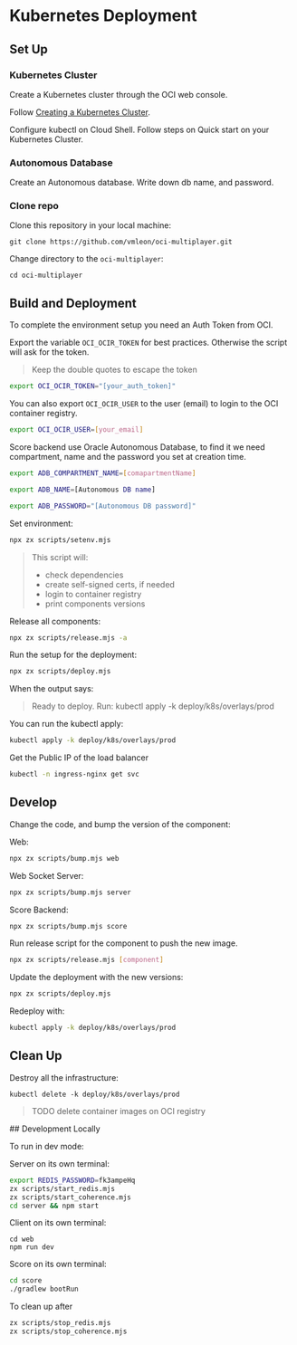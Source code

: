 # Kubernetes Deployment

## Set Up

### Kubernetes Cluster

Create a Kubernetes cluster through the OCI web console.

Follow [Creating a Kubernetes Cluster](https://docs.oracle.com/en-us/iaas/Content/ContEng/Tasks/contengcreatingclusterusingoke.htm).

Configure kubectl on Cloud Shell. Follow steps on Quick start on your Kubernetes Cluster.

### Autonomous Database

Create an Autonomous database. Write down db name, and password.

### Clone repo

Clone this repository in your local machine:

```
git clone https://github.com/vmleon/oci-multiplayer.git
```

Change directory to the `oci-multiplayer`:

```
cd oci-multiplayer
```

## Build and Deployment

To complete the environment setup you need an Auth Token from OCI.

Export the variable `OCI_OCIR_TOKEN` for best practices. Otherwise the script will ask for the token.

> Keep the double quotes to escape the token

```bash
export OCI_OCIR_TOKEN="[your_auth_token]"
```

You can also export `OCI_OCIR_USER` to the user (email) to login to the OCI container registry.

```bash
export OCI_OCIR_USER=[your_email]
```

Score backend use Oracle Autonomous Database, to find it we need compartment, name and the password you set at creation time.

```bash
export ADB_COMPARTMENT_NAME=[comapartmentName]
```

```bash
export ADB_NAME=[Autonomous DB name]
```

```bash
export ADB_PASSWORD="[Autonomous DB password]"
```

Set environment:
```bash
npx zx scripts/setenv.mjs
```

> This script will:
> - check dependencies
> - create self-signed certs, if needed
> - login to container registry
> - print components versions

Release all components:
```bash
npx zx scripts/release.mjs -a
```

Run the setup for the deployment:
```bash
npx zx scripts/deploy.mjs
```
When the output says:
> Ready to deploy.
> Run: kubectl apply -k deploy/k8s/overlays/prod

You can run the kubectl apply:
```bash
kubectl apply -k deploy/k8s/overlays/prod
```

Get the Public IP of the load balancer
```bash
kubectl -n ingress-nginx get svc
```

## Develop

Change the code, and bump the version of the component:

Web:
```bash
npx zx scripts/bump.mjs web
```

Web Socket Server:
```bash
npx zx scripts/bump.mjs server
```

Score Backend:
```bash
npx zx scripts/bump.mjs score
```

Run release script for the component to push the new image.
```bash
npx zx scripts/release.mjs [component]
```

Update the deployment with the new versions:
```bash
npx zx scripts/deploy.mjs
```

Redeploy with:
```bash
kubectl apply -k deploy/k8s/overlays/prod
```

## Clean Up

Destroy all the infrastructure:

```
kubectl delete -k deploy/k8s/overlays/prod
```

> TODO delete container images on OCI registry

## Development Locally

To run in dev mode:

Server on its own terminal:
```bash
export REDIS_PASSWORD=fk3ampeHq
zx scripts/start_redis.mjs
zx scripts/start_coherence.mjs
cd server && npm start
```

Client on its own terminal:

```
cd web
npm run dev
```

Score on its own terminal:
```bash
cd score
./gradlew bootRun
```

To clean up after

```bash
zx scripts/stop_redis.mjs
zx scripts/stop_coherence.mjs
```